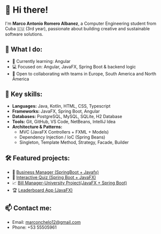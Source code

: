 # 👋 Hi there!

I'm **Marco Antonio Romero Albanez**, a Computer Engineering student from Cuba 🇨🇺 (3rd year), passionate about building creative and sustainable software solutions.

## 🔧 What I do:
- 🌱 Currently learning: Angular
- 💻 Focused on: Angular, JavaFX, Spring Boot & backend logic  
- 🚀 Open to collaborating with teams in Europe, South America and North America  

## 🧠 Key skills:
- **Languages:** Java, Kotlin, HTML, CSS, Typescript
- **Frameworks:** JavaFX, Spring Boot, Angular
- **Databases:** PostgreSQL, MySQL, SQLite, H2 Database
- **Tools:** Git, GitHub, VS Code, NetBeans, IntelliJ  Idea
- **Architecture & Patterns:**  
  - MVC (JavaFX Controllers + FXML + Models)  
  - Dependency Injection / IoC (Spring Beans)  
  - Singleton, Template Method, Strategy, Facade, Builder

## 🛠 Featured projects:
- 💼 [Business Manager (SpringBoot + Javafx)](https://github.com/MazMorr/Storage-Software-SpringBoot-Javafx.git)
- 🧠 [Interactive Quiz (Spring Boot + JavaFX)](https://github.com/MazMorr/Quiz.git)
- 📈 [Bill Manager-University Project(JavaFX + Spring Boot)](https://github.com/MazMorr/Bill-University-Project.git)
- 🏆 [Leaderboard App (JavaFX)](https://github.com/MazMorr/Leaderboard-JavaFX.git)

## 📫 Contact me:
- Email: marconchelo12@gmail.com  
- Phone: +53 55505961

